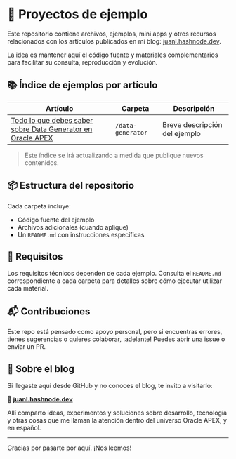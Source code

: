 # 🧪 Proyectos de ejemplo

Este repositorio contiene archivos, ejemplos, mini apps y otros recursos relacionados con los artículos publicados en mi blog: [juanl.hashnode.dev](https://juanl.hashnode.dev/).

La idea es mantener aquí el código fuente y materiales complementarios para facilitar su consulta, reproducción y evolución.

## 📚 Índice de ejemplos por artículo

| Artículo | Carpeta | Descripción |
|----------|---------|-------------|
| [Todo lo que debes saber sobre Data Generator en Oracle APEX](https://juanl.hashnode.dev/tu-url-final-aqui)  | `/data-generator` | Breve descripción del ejemplo |


> Este índice se irá actualizando a medida que publique nuevos contenidos.

## 📦 Estructura del repositorio

Cada carpeta incluye:

- Código fuente del ejemplo
- Archivos adicionales (cuando aplique)
- Un `README.md` con instrucciones específicas

## 🔧 Requisitos

Los requisitos técnicos dependen de cada ejemplo. Consulta el `README.md` correspondiente a cada carpeta para detalles sobre cómo ejecutar utilizar cada material.

## 📬 Contribuciones

Este repo está pensado como apoyo personal, pero si encuentras errores, tienes sugerencias o quieres colaborar, ¡adelante! Puedes abrir una issue o enviar un PR.

## 🧠 Sobre el blog

Si llegaste aquí desde GitHub y no conoces el blog, te invito a visitarlo:

📗 **[juanl.hashnode.dev](https://juanl.hashnode.dev/)**

Allí comparto ideas, experimentos y soluciones sobre desarrollo, tecnología y otras cosas que me llaman la atención dentro del universo Oracle APEX, y en español.

---

Gracias por pasarte por aquí. ¡Nos leemos!
